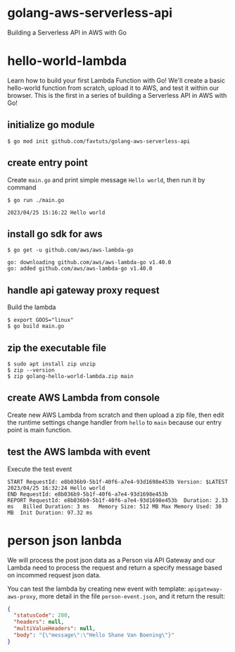 # golang-aws-serverless-api
Building a Serverless API in AWS with Go


# hello-world-lambda

Learn how to build your first Lambda Function with Go! We'll create a basic hello-world function from scratch, upload it to AWS, and test it within our browser. This is the first in a series of building a Serverless API in AWS with Go!

## initialize go module

```
$ go mod init github.com/favtuts/golang-aws-serverless-api
```

## create entry point

Create `main.go` and print simple message `Hello world`, then run it by command
```
$ go run ./main.go

2023/04/25 15:16:22 Hello world
```

## install go sdk for aws

```
$ go get -u github.com/aws/aws-lambda-go

go: downloading github.com/aws/aws-lambda-go v1.40.0
go: added github.com/aws/aws-lambda-go v1.40.0
```

## handle api gateway proxy request

Build the lambda
```
$ export GOOS="linux"
$ go build main.go
```

## zip the executable file 

```
$ sudo apt install zip unzip
$ zip --version
$ zip golang-hello-world-lambda.zip main
```

## create AWS Lambda from console

Create new AWS Lambda from scratch and then upload a zip file, then edit the runtime settings change handler from `hello` to `main` because our entry point is main function.

## test the AWS lambda with event

Execute the test event
```
START RequestId: e8b036b9-5b1f-40f6-a7e4-93d1698e453b Version: $LATEST
2023/04/25 16:32:24 Hello world
END RequestId: e8b036b9-5b1f-40f6-a7e4-93d1698e453b
REPORT RequestId: e8b036b9-5b1f-40f6-a7e4-93d1698e453b	Duration: 2.33 ms	Billed Duration: 3 ms	Memory Size: 512 MB	Max Memory Used: 30 MB	Init Duration: 97.32 ms	
```

# person json lanbda

We will process the post json data as a Person via API Gateway and our Lambda need to process the request and return a specify message based on incommed request json data.

You can test the lambda by creating new event with template: `apigateway-aws-proxy`, more detail in the file `person-event.json`, and it return the result:
```json
{
  "statusCode": 200,
  "headers": null,
  "multiValueHeaders": null,
  "body": "{\"message\":\"Hello Shane Van Boening\"}"
}
```